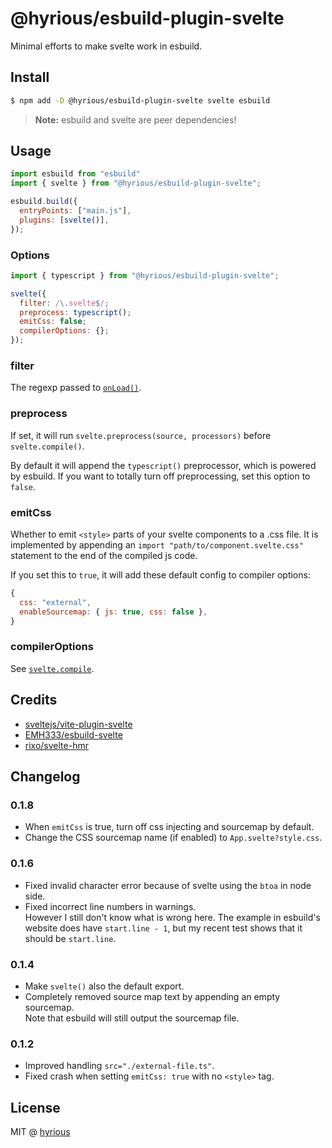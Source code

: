 # @hyrious/esbuild-plugin-svelte

Minimal efforts to make svelte work in esbuild.

## Install

```bash
$ npm add -D @hyrious/esbuild-plugin-svelte svelte esbuild
```

> **Note:** esbuild and svelte are peer dependencies!

## Usage

```js
import esbuild from "esbuild"
import { svelte } from "@hyrious/esbuild-plugin-svelte";

esbuild.build({
  entryPoints: ["main.js"],
  plugins: [svelte()],
});
```

### Options

```js
import { typescript } from "@hyrious/esbuild-plugin-svelte";

svelte({
  filter: /\.svelte$/;
  preprocess: typescript();
  emitCss: false;
  compilerOptions: {};
});
```

### filter

The regexp passed to [`onLoad()`](https://esbuild.github.io/plugins/#load-callbacks).

### preprocess

If set, it will run `svelte.preprocess(source, processors)` before `svelte.compile()`.

By default it will append the `typescript()` preprocessor, which is powered by esbuild.
If you want to totally turn off preprocessing, set this option to `false`.

### emitCss

Whether to emit `<style>` parts of your svelte components to a .css file.
It is implemented by appending an `import "path/to/component.svelte.css"`
statement to the end of the compiled js code.

If you set this to `true`, it will add these default config to compiler options:

```js
{
  css: "external",
  enableSourcemap: { js: true, css: false },
}
```

### compilerOptions

See [`svelte.compile`](https://svelte.dev/docs#svelte_compile).

## Credits

- [sveltejs/vite-plugin-svelte](https://github.com/sveltejs/vite-plugin-svelte)
- [EMH333/esbuild-svelte](https://github.com/EMH333/esbuild-svelte)
- [rixo/svelte-hmr](https://github.com/sveltejs/svelte-hmr)

## Changelog

### 0.1.8

- When `emitCss` is true, turn off css injecting and sourcemap by default.
- Change the CSS sourcemap name (if enabled) to `App.svelte?style.css`.

### 0.1.6

- Fixed invalid character error because of svelte using the `btoa` in node side.
- Fixed incorrect line numbers in warnings.\
  However I still don't know what is wrong here.
  The example in esbuild's website does have `start.line - 1`, but my recent test
  shows that it should be `start.line`.

### 0.1.4

- Make `svelte()` also the default export.
- Completely removed source map text by appending an empty sourcemap.\
  Note that esbuild will still output the sourcemap file.

### 0.1.2

- Improved handling `src="./external-file.ts"`.
- Fixed crash when setting `emitCss: true` with no `<style>` tag.

## License

MIT @ [hyrious](https://github.com/hyrious)
